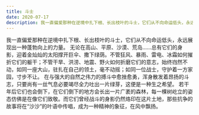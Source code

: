 ```yaml
---
title: 斗士
date: 2020-07-17
description: 我一直偏爱那种在逆境中扎下根、长出枝叶的斗士，它们从不向命运低头，永远展现出一种蓬勃向上的力量。
---
```


我一直偏爱那种在逆境中扎下根、长出枝叶的斗士，它们从不向命运低头，永远展现出一种蓬勃向上的力量。
无论在高山、平原、沙漠、荒岛……总有它们的身影，迎着金灿灿的太阳撑开巨伞、撒下绿荫。不管狂风、暴雨、雷电、冰霜如何摧折它们的躯干；不管干旱、洪涝、地震、野火如何折磨它们的意志，始终岿然不动，如同一座大山，驻扎在自己的领土，毫不动摇；如同一位战士，守护着一方家园，寸步不让。
在与强大的自然之伟力的搏斗中愈挫愈勇，浑身散发着昂扬的斗志，只要尚有一丝气息必要竭尽全力吐出一片绿芽，这便是一种生之希望。
若干年后它们也会倒下，在它们倒下的地方会长出一片广袤的森林，每一棵树屹立的姿态仿佛是在像它们致敬。而它们曾经战斗的身影仍然烙印在这片土地，那些抗争的故事将在“沙沙”的叶语中传唱，成为一种精神的象征，在风中飘扬。